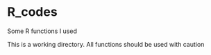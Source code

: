 # R_codes

Some R functions I used 

This is a working directory. All functions should be used with caution
